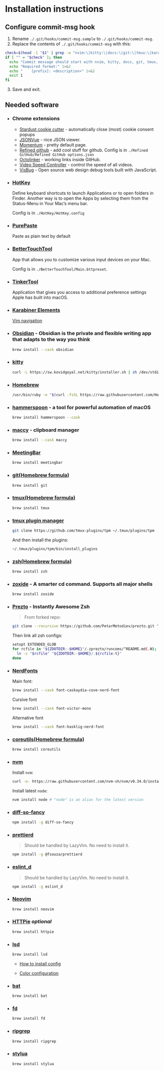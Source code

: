 # Installation instructions

## Configure commit-msg hook

1. Rename `./.git/hooks/commit-msg.sample` to `./.git/hooks/commit-msg`.
2. Replace the contents of `./.git/hooks/commit-msg` with this:

```sh
check=$(head -1 "$1" | grep -w "nvim:\|kitty:\|docs:\|git:\|tmux:\|karabiner:\|shell:\|hs:\|misc:")
if [ "" = "$check" ]; then
  echo "Commit message should start with nvim, kitty, docs, git, tmux, karabiner, shell, hs(for hammerspoon) or misc." 1>&2
  echo "Required format:" 1>&2
  echo "    [prefix]: <description>" 1>&2
  exit 1
fi
```

3. Save and exit.

## Needed software

- ### Chrome extensions

  - [Stardust cookie cutter](https://chrome.google.com/webstore/detail/stardust-cookie-cutter/knliaomflpbgdhnlhomjmmoahdfhnhae) - automatically close (most) cookie consent popups
  - [JSONVue](https://chrome.google.com/webstore/detail/jsonvue/chklaanhfefbnpoihckbnefhakgolnmc) - nice JSON viewer.
  - [Momentum](https://chrome.google.com/webstore/detail/momentum/laookkfknpbbblfpciffpaejjkokdgca) - pretty default page.
  - [Refined github](https://github.com/refined-github/refined-github) - add cool stuff for github. Config is in `./Refined GitHub/Refined GitHub options.json`
  - [Octolinker](https://octolinker.vercel.app/) - working links inside GitHub.
  - [Video Speed Controller](https://chrome.google.com/webstore/detail/video-speed-controller/nffaoalbilbmmfgbnbgppjihopabppdk) - control the speed of all videos.
  - [VisBug](https://chrome.google.com/webstore/detail/visbug/cdockenadnadldjbbgcallicgledbeoc) - Open source web design debug tools built with JavaScript.

- ### [HotKey](https://apps.apple.com/us/app/hotkey-app/id975890633?mt=12)

  Define keyboard shortcuts to launch Applications or to open folders in Finder. Another way is to open the Apps by selecting them from the Status-Menu in Your Mac’s menu bar.

  Config is in `./HotKey/HotKey.config`

- ### [PurePaste](https://sindresorhus.com/pure-paste)

  Paste as plain text by default

- ### [BetterTouchTool](https://folivora.ai/downloads)

  App that allows you to customize various input devices on your Mac.

  Config is in `./BetterTouchTool/Main.bttpreset`.

- ### [TinkerTool](https://www.bresink.com/osx/TinkerTool.html)

  Application that gives you access to additional preference settings Apple has built into macOS.

- ### [Karabiner Elements](https://karabiner-elements.pqrs.org/)

  [Vim navigation](https://ke-complex-modifications.pqrs.org/#capslock_vim_movements)

- ### [Obsidian](https://obsidian.md/) - Obsidian is the private and flexible writing app that adapts to the way you think

  ```sh
  brew install --cask obsidian
  ```

- ### [kitty](https://sw.kovidgoyal.net/kitty/)

  ```sh
  curl -L https://sw.kovidgoyal.net/kitty/installer.sh | sh /dev/stdin
  ```

- ### [Homebrew](https://brew.sh/)

  ```sh
  /usr/bin/ruby -e "$(curl -fsSL https://raw.githubusercontent.com/Homebrew/install/master/install)"
  ```

- ### [hammerspoon](https://www.hammerspoon.org/) - a tool for powerful automation of macOS

  ```sh
  brew install hammerspoon --cask
  ```

- ### [maccy](https://maccy.app/) - clipboard manager

  ```sh
  brew install --cask maccy
  ```

- ### [MeetingBar](https://meetingbar.app/)

  ```sh
  brew install meetingbar
  ```

- ### [git(Homebrew formula)](https://formulae.brew.sh/formula/git#default)

  ```sh
  brew install git
  ```

- ### [tmux(Homebrew formula)](https://formulae.brew.sh/formula/tmux)

  ```sh
  brew install tmux
  ```

- ### [tmux plugin manager](https://github.com/tmux-plugins/tpm)

  ```sh
  git clone https://github.com/tmux-plugins/tpm ~/.tmux/plugins/tpm
  ```

  And then install the plugins:

  ```sh
  ~/.tmux/plugins/tpm/bin/install_plugins
  ```

- ### [zsh(Homebrew formula)](https://formulae.brew.sh/formula/zsh#default)

  ```sh
  brew install zsh
  ```

- ### [zoxide](https://github.com/ajeetdsouza/zoxide) - A smarter cd command. Supports all major shells

  ```sh
  brew install zoxide
  ```

- ### [Prezto](https://github.com/sorin-ionescu/prezto) - Instantly Awesome Zsh

  > From forked repo:

  ```sh
  git clone --recursive https://github.com/PetarMetodiev/prezto.git "${ZDOTDIR:-$HOME}/.zprezto
  ```

  Then link all zsh configs:

  ```sh
  setopt EXTENDED_GLOB
  for rcfile in "${ZDOTDIR:-$HOME}"/.zprezto/runcoms/^README.md(.N); do
    ln -s "$rcfile" "${ZDOTDIR:-$HOME}/.${rcfile:t}"
  done
  ```

- ### [NerdFonts](https://github.com/ryanoasis/nerd-fonts)

  Main font:

  ```sh
  brew install --cask font-caskaydia-cove-nerd-font
  ```

  Cursive font

  ```sh
  brew install --cask font-victor-mono
  ```

  Alternative font

  ```sh
  brew install --cask font-hasklig-nerd-font

  ```

- ### [coreutils(Homebrew formula)](https://formulae.brew.sh/formula/coreutils#default)

  ```sh
  brew install coreutils
  ```

- ### [nvm](https://github.com/nvm-sh/nvm)

  Install `nvm`:

  ```sh
  curl -o- https://raw.githubusercontent.com/nvm-sh/nvm/v0.34.0/install.sh | bash
  ```

  Install latest `node`:

  ```sh
  nvm install node # "node" is an alias for the latest version
  ```

- ### [diff-so-fancy](https://github.com/so-fancy/diff-so-fancy)

  ```sh
  npm install -g diff-so-fancy
  ```

- ### [prettierd](https://github.com/fsouza/prettierd)

  > Should be handled by LazyVim. No need to install it.

  ```sh
  npm install -g @fsouza/prettierd
  ```

- ### [eslint_d](https://github.com/mantoni/eslint_d.js)

  > Should be handled by LazyVim. No need to install it.

  ```sh
  npm install -g eslint_d
  ```

- ### [Neovim](https://neovim.io/)

  ```sh
  brew install neovim
  ```

- ### [HTTPie](https://httpie.org/) _optional_

  ```sh
  brew install httpie
  ```

- ### [lsd](https://github.com/Peltoche/lsd)

  ```sh
  brew install lsd
  ```

  - [How to install config](./lsd/README.md)

  - [Color configuration](./lscolors/README.md)

- ### [bat](https://github.com/sharkdp/bat)

  ```sh
  brew install bat
  ```

- ### [fd](https://github.com/sharkdp/fd)

  ```sh
  brew install fd
  ```

- ### [ripgrep](https://github.com/BurntSushi/ripgrep)

  ```sh
  brew install ripgrep
  ```

- ### [stylua](https://github.com/JohnnyMorganz/StyLua)

  ```sh
  brew install stylua
  ```
